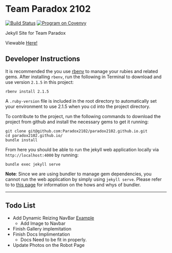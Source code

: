 # Team Paradox 2102
[![Build Status](https://travis-ci.org/Paradox2102/paradox2102.github.io.svg?branch=master)](https://travis-ci.org/Paradox2102/paradox2102.github.io)   [![Program on Covenvy](https://img.shields.io/badge/Codenvy-Program-green.svg)](https://codenvy.io/f?id=factory6evx1c9r4jkkn1d1)

Jekyll Site for Team Paradox

Viewable [Here!](http://sdarobotics.org)

## Developer Instructions

It is recommended the you use [rbenv](https://github.com/rbenv/rbenv) to manage your rubies and related gems.  After installing `rbenv`, run the following in
Terminal to download and use version `2.1.5` in this project:

```
rbenv install 2.1.5
```

A `.ruby-version` file is included in the root directory to automatically set your environment to use 2.1.5 when you cd into the project directory.

To contribute to the project, run the following commands to download the project from github and install the necessary gems to get it running:

```
git clone git@github.com:Paradox2102/paradox2102.github.io.git
cd paradox2102.github.io/
bundle install
```

From here you should be able to run the jekyll web application locally via `http://localhost:4000` by running:

```
bundle exec jekyll serve
```

**Note**: Since we are using bundler to manage gem dependencies, you cannot run the web application by simply using `jekyll serve`.  Please refer
to to [this page](http://bundler.io/rationale.html) for information on the hows and whys of bundler.


---

## Todo List

-   Add Dynamic Reizing NavBar [Example](http://www.bootply.com/109943)
    - Add Image to Navbar
-   Finish Gallery implemitation
-   Finish Docs Implimentation
    - Docs Need to be fit in properly.
-   Update Photos on the Robot Page
